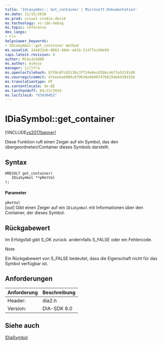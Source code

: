 ```yaml
---
title: 'Idiasymbol:: Get_container | Microsoft-Dokumentation'
ms.date: 11/15/2016
ms.prod: visual-studio-dev14
ms.technology: vs-ide-debug
ms.topic: reference
dev_langs:
- C++
helpviewer_keywords:
- IDiaSymbol::get_container method
ms.assetid: 24e832eb-80b3-484c-a41b-11477ec9de99
caps.latest.revision: 9
author: MikeJo5000
ms.author: mikejo
manager: jillfra
ms.openlocfilehash: b759c8fc65130c37f24e8ec03bbcebf3a52241d0
ms.sourcegitcommit: 47eeeeadd84c879636e9d48747b615de69384356
ms.translationtype: HT
ms.contentlocale: de-DE
ms.lasthandoff: 04/23/2019
ms.locfileid: "63436452"
---
```

# <a name="idiasymbolgetcontainer"></a>IDiaSymbol::get_container
[!INCLUDE[vs2017banner](../../includes/vs2017banner.md)]

Diese Funktion ruft einen Zeiger auf ein Symbol, das den übergeordneten/Container dieses Symbols darstellt.  
  
## <a name="syntax"></a>Syntax  
  
```cpp#  
HRESULT get_container(  
   IDiaSymbol **pRetVal  
);  
```  
  
#### <a name="parameters"></a>Parameter  
 `pRetVal`  
 [out] Gibt einen Zeiger auf ein `IDiaSymbol` mit Informationen über den Container, der dieses Symbol.  
  
## <a name="return-value"></a>Rückgabewert  
 Im Erfolgsfall gibt S_OK zurück. andernfalls S_FALSE oder ein Fehlercode.  
  
> [!NOTE]
> Ein Rückgabewert von S_FALSE bedeutet, dass die Eigenschaft nicht für das Symbol verfügbar ist.  
  
## <a name="requirements"></a>Anforderungen  
  
|Anforderung|Beschreibung|  
|-----------------|-----------------|  
|Header:|dia2.h|  
|Version:|DIA-SDK 8.0|  
  
## <a name="see-also"></a>Siehe auch  
 [IDiaSymbol](../../debugger/debug-interface-access/idiasymbol.md)
